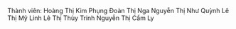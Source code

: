 Thành viên:
    Hoàng Thị Kim Phụng
    Đoàn Thị Nga
    Nguyễn Thị Như Quỳnh 
    Lê Thị Mỹ Linh 
    Lê Thị Thùy Trinh 
    Nguyễn Thị Cẩm Ly 
